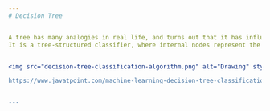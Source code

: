 ```yaml
---
# Decision Tree


A tree has many analogies in real life, and turns out that it has influenced a wide area of machine learning, covering both classification and regression. In decision analysis, a decision tree can be used to visually and explicitly represent decisions and decision making. As the name goes, it uses a tree-like model of decisions. Though a commonly used tool in data mining for deriving a strategy to reach a particular goal, its also widely used in machine learning.
It is a tree-structured classifier, where internal nodes represent the features of a dataset, branches represent the decision rules and each leaf node represents the outcome.


<img src="decision-tree-classification-algorithm.png" alt="Drawing" style="width: 500px;"/>

https://www.javatpoint.com/machine-learning-decision-tree-classification-algorithm


---
```

